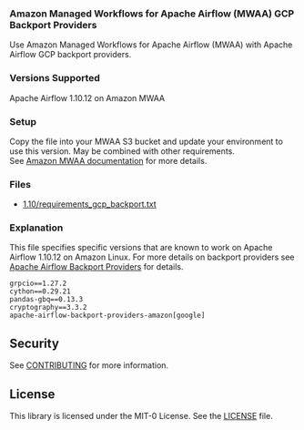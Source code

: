 ### Amazon Managed Workflows for Apache Airflow (MWAA) GCP Backport Providers

Use Amazon Managed Workflows for Apache Airflow (MWAA) with Apache Airflow GCP backport providers.

### Versions Supported

Apache Airflow 1.10.12 on Amazon MWAA

### Setup 

Copy the file into your MWAA S3 bucket and update your environment to use this version.  May be combined with other requirements.  
See [Amazon MWAA documentation](https://docs.aws.amazon.com/mwaa/latest/userguide/working-dags-dependencies.html) for more details.

### Files

* [1.10/requirements_gcp_backport.txt](1.10/requirements_gcp_backport.txt)

### Explanation

This file specifies specific versions that are known to work on Apache Airflow 1.10.12 on Amazon Linux.  For more details on backport providers 
see [Apache Airflow Backport Providers](https://airflow.apache.org/docs/apache-airflow/stable/backport-providers.html) for details.
```
grpcio==1.27.2
cython==0.29.21
pandas-gbq==0.13.3
cryptography==3.3.2
apache-airflow-backport-providers-amazon[google]
```
## Security

See [CONTRIBUTING](../../blob/main/CONTRIBUTING.md#security-issue-notifications) for more information.

## License

This library is licensed under the MIT-0 License. See the [LICENSE](../../blob/main/LICENSE) file.

